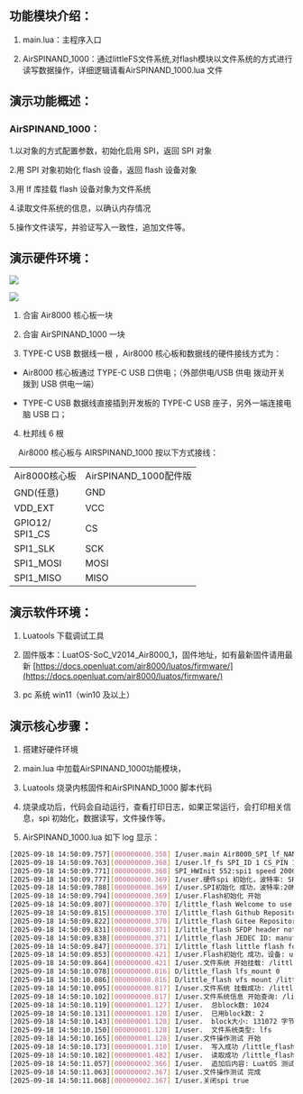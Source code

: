 ## 功能模块介绍：

1. main.lua：主程序入口

2. AirSPINAND_1000：通过littleFS文件系统,对flash模块以文件系统的方式进行读写数据操作，详细逻辑请看AirSPINAND_1000.lua 文件

## 演示功能概述：

### AirSPINAND_1000：

1.以对象的方式配置参数，初始化启用 SPI，返回 SPI 对象

2.用 SPI 对象初始化 flash 设备，返回 flash 设备对象

3.用 lf 库挂载 flash 设备对象为文件系统

4.读取文件系统的信息，以确认内存情况

5.操作文件读写，并验证写入一致性，追加文件等。

## 演示硬件环境：

![](https://docs.openluat.com/accessory/AirSPINORFLASH_1000/image/spi1.jpg)

![](https://docs.openluat.com/accessory/AIRSPINAND_1000/image/nand.jpg)

1. 合宙 Air8000 核心板一块

2. 合宙 AirSPINAND_1000 一块

3. TYPE-C USB 数据线一根 ，Air8000 核心板和数据线的硬件接线方式为：
- Air8000 核心板通过 TYPE-C USB 口供电；（外部供电/USB 供电 拨动开关 拨到 USB 供电一端）

- TYPE-C USB 数据线直接插到开发板的 TYPE-C USB 座子，另外一端连接电脑 USB 口；
4. 杜邦线 6 根

    Air8000 核心板与 AIRSPINAND_1000 按以下方式接线：

<table>
<tr>
<td>Air8000核心板<br/></td><td>AirSPINAND_1000配件版<br/></td></tr>
<tr>
<td>GND(任意)          <br/></td><td>GND<br/></td></tr>
<tr>
<td>VDD_EXT<br/></td><td>VCC<br/></td></tr>
<tr>
<td>GPIO12/<br/>SPI1_CS<br/></td><td>CS<br/></td></tr>
<tr>
<td>SPI1_SLK<br/></td><td>SCK<br/></td></tr>
<tr>
<td>SPI1_MOSI<br/></td><td>MOSI<br/></td></tr>
<tr>
<td>SPI1_MISO<br/></td><td>MISO<br/></td></tr>
</table>

## 演示软件环境：

1. Luatools 下载调试工具

2. 固件版本：LuatOS-SoC_V2014_Air8000_1，固件地址，如有最新固件请用最新 [https://docs.openluat.com/air8000/luatos/firmware/](https://docs.openluat.com/air8000/luatos/firmware/)

3. pc 系统 win11（win10 及以上）

## 演示核心步骤：

1. 搭建好硬件环境

2. main.lua 中加载AirSPINAND_1000功能模块，

3. Luatools 烧录内核固件和AirSPINAND_1000 脚本代码

4. 烧录成功后，代码会自动运行，查看打印日志，如果正常运行，会打印相关信息，spi 初始化，数据读写，文件操作等。

5. AirSPINAND_1000.lua 如下 log 显示：

```bash
[2025-09-18 14:50:09.757][000000000.358] I/user.main Air8000_SPI_lf_NAND 001.000.000
[2025-09-18 14:50:09.763][000000000.368] I/user.lf_fs SPI_ID 1 CS_PIN 12
[2025-09-18 14:50:09.771][000000000.368] SPI_HWInit 552:spi1 speed 2000000,1994805,154
[2025-09-18 14:50:09.777][000000000.369] I/user.硬件spi 初始化，波特率: SPI*: 0C7F5B90 2000000
[2025-09-18 14:50:09.788][000000000.369] I/user.SPI初始化 成功，波特率:20MHz
[2025-09-18 14:50:09.794][000000000.369] I/user.Flash初始化 开始
[2025-09-18 14:50:09.807][000000000.370] I/little_flash Welcome to use little flash V0.0.1 .
[2025-09-18 14:50:09.815][000000000.370] I/little_flash Github Repositories https://github.com/Dozingfiretruck/little_flash .
[2025-09-18 14:50:09.822][000000000.370] I/little_flash Gitee Repositories https://gitee.com/Dozingfiretruck/little_flash .
[2025-09-18 14:50:09.831][000000000.371] I/little_flash SFDP header not found.
[2025-09-18 14:50:09.838][000000000.371] I/little_flash JEDEC ID: manufacturer_id:0xEF device_id:0xAA21 
[2025-09-18 14:50:09.847][000000000.371] I/little_flash little flash fonud flash W25N01GVZEIG
[2025-09-18 14:50:09.853][000000000.421] I/user.Flash初始化 成功，设备: userdata: 0C0F9D7C
[2025-09-18 14:50:09.864][000000000.421] I/user.文件系统 开始挂载: /little_flash
[2025-09-18 14:50:10.078][000000000.816] D/little_flash lfs_mount 0
[2025-09-18 14:50:10.086][000000000.816] D/little_flash vfs mount /little_flash ret 0
[2025-09-18 14:50:10.095][000000000.817] I/user.文件系统 挂载成功: /little_flash
[2025-09-18 14:50:10.102][000000000.817] I/user.文件系统信息 开始查询: /little_flash
[2025-09-18 14:50:10.119][000000001.127] I/user.  总block数: 1024
[2025-09-18 14:50:10.131][000000001.128] I/user.  已用block数: 2
[2025-09-18 14:50:10.143][000000001.128] I/user.  block大小: 131072 字节
[2025-09-18 14:50:10.150][000000001.128] I/user.  文件系统类型: lfs
[2025-09-18 14:50:10.165][000000001.128] I/user.文件操作测试 开始
[2025-09-18 14:50:10.173][000000001.310] I/user.  写入成功 /little_flash/test.txt 内容: 当前时间: Sun Jan  0 08:00:01 1900
[2025-09-18 14:50:10.182][000000001.482] I/user.  读取成功 /little_flash/test.txt 内容: 当前时间: Sun Jan  0 08:00:01 1900
[2025-09-18 14:50:11.057][000000002.366] I/user.  追加后内容: LuatOS 测试 - 追加时间: Sun Jan  0 08:00:02 1900
[2025-09-18 14:50:11.063][000000002.367] I/user.文件操作测试 完成
[2025-09-18 14:50:11.068][000000002.367] I/user.关闭spi true


```

# 
